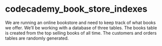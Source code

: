 # codecademy_book_store_indexes
We are running an online bookstore and need to keep track of what books we offer. We’ll be working with a database of three tables. The books table is created from the top selling books of all time. The customers and orders tables are randomly generated.
